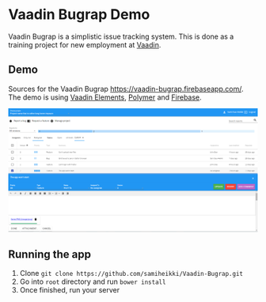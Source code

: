 # Vaadin Bugrap Demo

Vaadin Bugrap is a simplistic issue tracking system. This is done as a training project for new employment at [Vaadin](https://www.vaadin.com).

## Demo

Sources for the Vaadin Bugrap https://vaadin-bugrap.firebaseapp.com/. The demo is using [Vaadin Elements](https://www.vaadin.com/elements), [Polymer](http://polymer-project.org) and [Firebase](https://www.firebase.com/).

![Vaadin Bugrap full stack demo](screenshot.PNG)

## Running the app

1. Clone `git clone https://github.com/samiheikki/Vaadin-Bugrap.git`
2. Go into `root` directory and run `bower install`
3. Once finished, run your server
